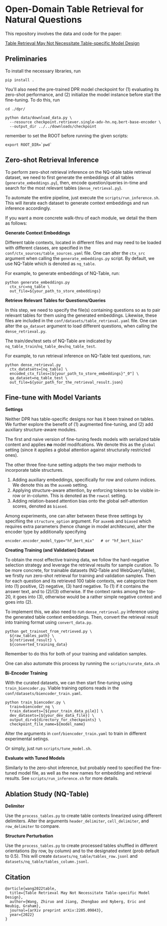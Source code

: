 # Open-Domain Table Retrieval for Natural Questions

This repository involves the data and code for the paper:

[Table Retrieval May Not Necessitate Table-specific Model Design](https://arxiv.org/pdf/2205.09843.pdf)


## Preliminaries 
To install the necessary libraries, run 
```
pip install . 
```
You'll also need the pre-trained DPR model checkpoint for (1) evaluating its zero-shot performance, and (2) initialize the model instance before start the fine-tuning. 
To do this, run 
```
cd ./dpr/ 

python data/download_data.py \
  --resource checkpoint.retriever.single-adv-hn.nq.bert-base-encoder \
  --output_dir ../../downloads/checkpoint
```

remember to set the ROOT before running the given scripts: 
```
export ROOT_DIR=`pwd`
```


## Zero-shot Retrieval Inference 
To perform zero-shot retrieval inference on the NQ-table table retrieval dataset, we need to first generate the embeddings of all tables (`generate_embeddings.py`), then, encode question/queries in-time and search for the most relevant tables (`dense_retrieval.py`). 

To automate the entire pipeline, just execute the `scripts/run_inference.sh`. This will iterate each dataset to generate context embeddings and run inference accordingly. 

If you want a more concrete walk-thru of each module, we detail the them as follows: 

**Generate Context Embeddings**

Different table contexts, located in different files and may need to be loaded with different classes, are specified in the `conf/ctx_sources/table_sources.yaml` file. One can alter the `ctx_src` argument when calling the `generate_embeddings.py` script. 
By default, we use NQ-Table which is denoted as `nq_table`. 

For example, to generate embeddings of NQ-Table, run: 
```
python generate_embeddings.py 
  ctx_src=nq_table \
  out_file=${your_path_to_store_embeddings} 
```


**Retrieve Relevant Tables for Questions/Queries** 

In this step, we need to specify the file(s) containing questions so as to pair relevant tables for them using the generated embeddings. 
Likewise, these files are included in the `conf/datasets/table_retrieval.yaml` file. One can alter the `qa_dataset` argument to load different questions, when calling the `dense_retrieval.py`. 

The train/dev/test sets of NQ-Table are indicated by `nq_table_train`/`nq_table_dev`/`nq_table_test`. 

For example, to run retrieval inference on NQ-Table test questions, run: 
```
python dense_retrieval.py 
  ctx_datatsets=[nq_table] \
  encoded_ctx_files=[${your_path_to_store_embeddings}"_0"] \
  qa_dataset=nq_table_test \
  out_file=${your_path_for_the_retrieval_result.json} 
```


## Fine-tune with Model Variants 

**Settings**

Neither DPR has table-specific designs nor has it been trained on tables. 
We further explore the benefit of (1) augmented fine-tuning, and (2) add auxiliary structure-aware modules. 

The first and naive version of fine-tuning feeds models with serialized table content and applies **no** model modifcations. We denote this as the `global` setting (since it applies a global attention against structurally restricted ones). 

The other three fine-tune setting adppts the two major methods to incorporate table structures. 
1. Adding auxiliary embeddings, specifically for row and column indices. We denote this as the `auxemb` setting. 
2. Applying structure-aware attention, by enforcing tokens to be visible in-row or in-column. This is denoted as the `rowcol` setting. 
3. Adding relation-based attention bias onto the global self-attention scores, denoted as `biased`. 

Among experiments, one can alter between these three settings by specifiing the `structure_option` argument. 
For `auxemb` and `biased` which requires extra parameters (hence change in model architecure), alter the encoder type by additionally specifying
```
encoder.encoder_model_type="hf_bert_mix"   # or "hf_bert_bias"
```


**Creating Training (and Validation) Dataset**

To obtain the most effective training data, we follow the hard-negative selection strategy and leverage the retrieval results for sample curation. To be more concrete, for trainable datasets (NQ-Table and WebQueryTable), we firstly run zero-shot retrieval for training and validation samples. Then for each question and its retrieved 100 table contexts, we categorize them into (1) positive, (2) negative, (3) hard negative. To (1) if it contains the answer text, and to (2)/(3) otherwise. If the context ranks among the top-20, it goes into (3), otherwise would be a rather simple negative context and goes into (2). 

To implement this, we also need to run `dense_retrieval.py` inference using the generated table context embeddings. 
Then, convert the retrieval result into training format using `convert_data.py`. 
```
python get_trainset_from_retrieved.py \
  ${raw_tables_path} \
  ${retrieved_result} \
  ${converted_training_data}  
```
Remember to do this for both of your training and validation samples. 

One can also automate this process by running the `scripts/curate_data.sh`


**Bi-Encoder Training**

With the curated datasets, we can then start fine-tuning using `train_biencoder.py`. Viable training options reads in the `conf/datasets/biencoder_train.yaml`. 

```
python train_biencoder.py \
  train=biencoder_nq \
  train_datasets=[${your_train_data_pile}] \
  dev_datasets=[${your_dev_data_file}] \
  output_dir=${directory_for_checkpoints} \
  checkpoint_file_name=${model_name}
```
Alter the arguments in `conf/biencoder_train.yaml` to train in different experimental setings. 

Or simply, just run `scripts/tune_model.sh`.


**Evaluate with Tuned Models**

Similarly to the zero-shot inference, but probably need to specified the fine-tuned model file, as well as the new names for embedding and retrieval results. See `scripts/run_inference.sh` for more details. 



## Ablation Study (NQ-Table)
**Delimiter**

Use the `process_tables.py` to create table contexts linearized using different delimiters. 
Alter the arguments `header_delimiter`, `cell_delimiter`, and `row_delimiter` to compare. 

**Structure Perturbation**

Use the `process_tables.py` to create processed tables shuffled in different orientations (by row, by column) and to the designated extent (prob default to 0.5). This will create `datasets/nq_table/tables_row.jsonl` and `datasets/nq_table/tables_column.jsonl`. 


## Citation

```
@article{wang2022table,
  title={Table Retrieval May Not Necessitate Table-specific Model Design},
  author={Wang, Zhiruo and Jiang, Zhengbao and Nyberg, Eric and Neubig, Graham},
  journal={arXiv preprint arXiv:2205.09843},
  year={2022}
}
```
